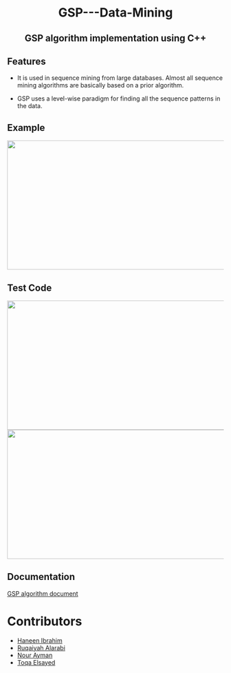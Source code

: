 <h1 align="center"> GSP---Data-Mining </h1>

<h2 align="center">GSP algorithm implementation using C++ </h2>


## Features

-  It is used in sequence mining from large databases. Almost all sequence mining algorithms are basically based on a prior algorithm. 

-  GSP uses a level-wise paradigm for finding all the sequence patterns in the data.



## Example
<p align="center" >
<img src="https://user-images.githubusercontent.com/91877743/209961311-d2a561ee-ab30-4bee-acfd-96755a59824f.PNG" width="700" height="300">
</p>

## Test Code 
<p>
<img src="https://user-images.githubusercontent.com/91877743/209962558-f5c9d4b9-c378-4a51-85f2-41865c78c0be.PNG" width="600" height="300">

<img src="https://user-images.githubusercontent.com/91877743/209962269-4d480663-5d6e-4798-9ab3-c60e9b62b26a.PNG" width="600" height="300">

</p>

## Documentation

[GSP algorithm document ](https://docs.google.com/presentation/d/14_xGtbYpfOjHHcy-SC9MJ5XXFa7t6NRq/edit#slide=id.p1)

# Contributors
- [Haneen Ibrahim](https://github.com/HaneenIbrahim2)
- [Ruqaiyah Alarabi](https://github.com/25Ruq) 
- [Nour Ayman](https://github.com/NourAyman10)
- [Toqa Elsayed](https://github.com/ToqaElsayedd)
